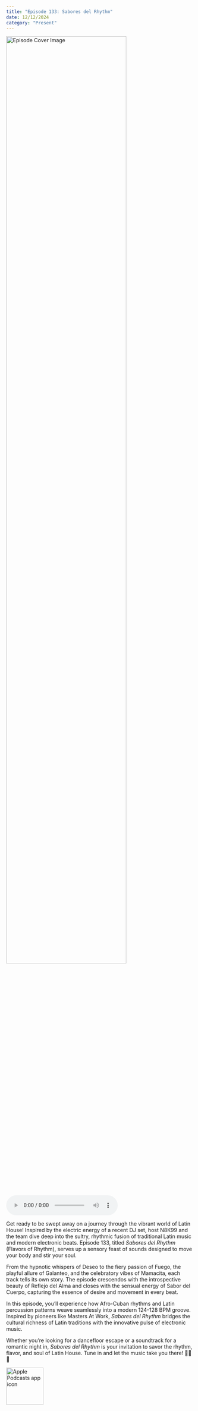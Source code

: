 ```yaml
---
title: "Episode 133: Sabores del Rhythm"
date: 12/12/2024
category: "Present"
---
```

<img src="https://artwork.captivate.fm/f53020be-747b-4f90-9bdc-710f45f080bc/gdszouKhM2iBINrZQkCsHODy.jpg" alt="Episode Cover Image" width=80%/>
<audio controls>
  <source src="https://podcasts.captivate.fm/media/743fd228-390c-47ed-9400-f23250d32714/Episode-133.mp3" type="audio/mpeg">
  Your browser does not support the audio element.
</audio>

<p>Get ready to be swept away on a journey through the vibrant world of Latin House! Inspired by the electric energy of a recent DJ set, host N8K99 and the team dive deep into the sultry, rhythmic fusion of traditional Latin music and modern electronic beats. Episode 133, titled <em>Sabores del Rhythm</em> (Flavors of Rhythm), serves up a sensory feast of sounds designed to move your body and stir your soul.</p><p>From the hypnotic whispers of Deseo to the fiery passion of Fuego, the playful allure of Galanteo, and the celebratory vibes of Mamacita, each track tells its own story. The episode crescendos with the introspective beauty of Reflejo del Alma and closes with the sensual energy of Sabor del Cuerpo, capturing the essence of desire and movement in every beat.</p><p>In this episode, you’ll experience how Afro-Cuban rhythms and Latin percussion patterns weave seamlessly into a modern 124-128 BPM groove. Inspired by pioneers like Masters At Work, <em>Sabores del Rhythm</em> bridges the cultural richness of Latin traditions with the innovative pulse of electronic music.</p><p>Whether you’re looking for a dancefloor escape or a soundtrack for a romantic night in, <em>Sabores del Rhythm</em> is your invitation to savor the rhythm, flavor, and soul of Latin House. Tune in and let the music take you there! 💃🔥🎵</p>

<a href="https://podcasts.apple.com/us/podcast/living-room-music/id1608791560?tscg=30200&itsct=podcast_box_appicon&ls=1&mttnsubad=1608791560" style="display: inline-block;"><img src="https://toolbox.marketingtools.apple.com/api/v2/badges/app-icon-podcasts/standard/en-us" alt="Apple Podcasts app icon" style="width: 100px; height: 100px; vertical-align: middle; object-fit: contain;" /></a>
    